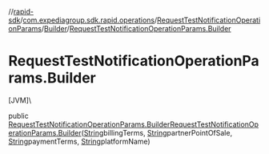 //[rapid-sdk](../../../../index.md)/[com.expediagroup.sdk.rapid.operations](../../index.md)/[RequestTestNotificationOperationParams](../index.md)/[Builder](index.md)/[RequestTestNotificationOperationParams.Builder](-request-test-notification-operation-params.-builder.md)

# RequestTestNotificationOperationParams.Builder

[JVM]\

public [RequestTestNotificationOperationParams.Builder](index.md)[RequestTestNotificationOperationParams.Builder](-request-test-notification-operation-params.-builder.md)([String](https://docs.oracle.com/javase/8/docs/api/java/lang/String.html)billingTerms, [String](https://docs.oracle.com/javase/8/docs/api/java/lang/String.html)partnerPointOfSale, [String](https://docs.oracle.com/javase/8/docs/api/java/lang/String.html)paymentTerms, [String](https://docs.oracle.com/javase/8/docs/api/java/lang/String.html)platformName)
